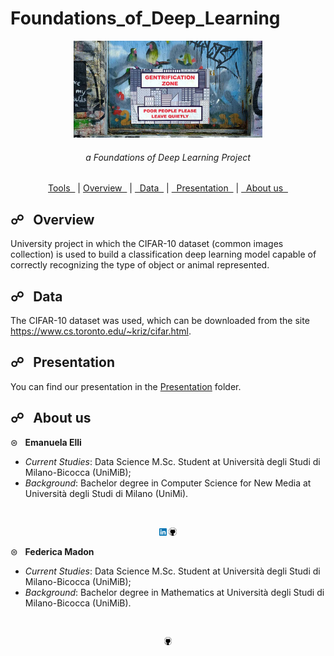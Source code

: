 # Foundations_of_Deep_Learning

<p align="center">
  <img src="https://github.com/emanuelaelli/Lab_On_Smart_Cities/blob/main/images/poor.png" width="60%">
</p>
  <h6 align="center">a Foundations of Deep Learning Project</h6>
<p align="center">
  <a href="#tools">Tools &nbsp;</a> |
  <a href="#overview">Overview &nbsp;</a> |
  <a href="#data">&nbsp; Data &nbsp;</a> |
  <a href="#presentation">&nbsp; Presentation &nbsp;</a> |
  <a href="#aboutus">&nbsp; About us &nbsp;</a>
</p>

<a name="overview"></a>
## &#9741; &nbsp; Overview
University project in which the CIFAR-10 dataset (common images collection) is used to build a classification deep learning model capable of correctly recognizing the type of object or animal represented.

<a name="data"></a>
## &#9741; &nbsp; Data
The CIFAR-10 dataset was used, which can be downloaded from the site https://www.cs.toronto.edu/~kriz/cifar.html.

<a name="presentation"></a>
## &#9741; &nbsp; Presentation 
You can find our presentation in the <a href="https://github.com/emanuelaelli/Foundations_of_Deep_Learning/blob/main/presentazione.pdf">Presentation</a> folder.<br>

<a name="aboutus"></a>
## &#9741; &nbsp; About us

&#8860; &nbsp; **Emanuela Elli**

- *Current Studies*: Data Science M.Sc. Student at Università degli Studi di Milano-Bicocca (UniMiB);
- *Background*: Bachelor degree in Computer Science for New Media at Università degli Studi di Milano (UniMi).
<br>

<p align = "center">
<a href = "https://www.linkedin.com/in/emanuela-elli-82137b206/"><img src="https://github.com/emanuelaelli/emanuelaelli/blob/main/Linkedin_logo.png" width = "2.3%"></a>
  <a href = "https://github.com/emanuelaelli"><img src="https://github.com/emanuelaelli/emanuelaelli/blob/main/GitHub_logo.png" width = "2.5%"></a>
</p>

&#8860; &nbsp; **Federica Madon**

- *Current Studies*: Data Science M.Sc. Student at Università degli Studi di Milano-Bicocca (UniMiB);
- *Background*: Bachelor degree in Mathematics at Università degli Studi di Milano-Bicocca (UniMiB). 
<br>

<p align = "center">
  <a href = "https://github.com/f-madon"><img src="https://github.com/emanuelaelli/emanuelaelli/blob/main/GitHub_logo.png" width = "2.5%"></a>
</p>






